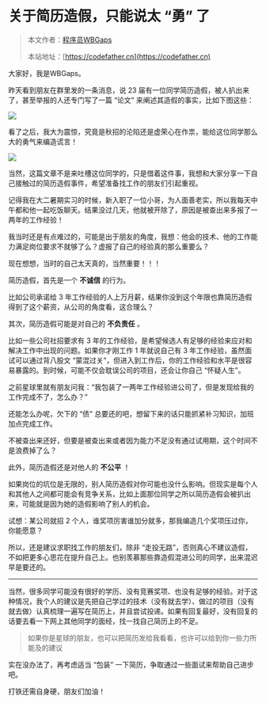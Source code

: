 # 关于简历造假，只能说太 “勇” 了

> 本文作者：[程序员WBGaps](https://yuyuanweb.feishu.cn/wiki/Abldw5WkjidySxkKxU2cQdAtnah)
>
> 本站地址：[https://codefather.cn](https://codefather.cn)

大家好，我是WBGaps。

昨天看到朋友在群里发的一条消息，说 23 届有一位同学简历造假，被人扒出来了，甚至举报的人还专门写了一篇 “论文” 来阐述其造假的事实，比如下图这些：

![](https://pic.yupi.icu/5563/202311070858451.png)

看了之后，我大为震惊，究竟是秋招的沦陷还是虚荣心在作祟，能给这位同学那么大的勇气来编造谎言！

![](https://pic.yupi.icu/5563/202311070858154.png)

当然，这篇文章不是来吐槽这位同学的，只是借着这件事，我想和大家分享一下自己接触过的简历造假事件，希望准备找工作的朋友们引起重视。

记得我在大二暑期实习的时候，新入职了一位小哥，为人面善老实，所以我每天中午都和他一起吃饭聊天。结果没过几天，他就被开除了，原因是被查出来多报了一两年的工作经验！

我当时还是有点难过的，可能是出于朋友的角度，我想：他会的技术、他的工作能力满足岗位要求不就够了么？虚报了自己的经验真的那么重要么？

现在想想，当时的自己太天真的，当然重要！！！

简历造假，首先是一个 **不诚信** 的行为。

比如公司承诺给 3 年工作经验的人上万月薪，结果你没到这个年限也靠简历造假得到了这个薪资，从公司的角度看，这合理么？

其次，简历造假可能是对自己的 **不负责任** 。

比如一些公司社招要求有 3 年的工作经验，是希望候选人有足够的经验来应对和解决工作中出现的问题。如果你才刚工作 1 年就说自己有 3 年工作经验，虽然面试可以通过背八股文 “蒙混过关”，但进入到工作后，你的工作经验和水平是很容易暴露的。到时候，可能不仅会耽误公司的项目，还会让你自己 “怀疑人生”。

之前星球里就有朋友问我：“我包装了一两年工作经验进公司了，但是发现给我的工作完成不了，怎么办？”

还能怎么办呢，欠下的 “债” 总要还的吧，想留下来的话只能抓紧补习知识，加班加点完成工作。

不被查出来还好，但要是被查出来或者因为能力不足没有通过试用期，这个时间不是浪费掉了么？

此外，简历造假还是对他人的 **不公平** ！

如果岗位的坑位是无限的，别人简历造假对你可能也没什么影响。但现实是每个人和其他人之间都可能会有竞争关系，比如上面那位同学之所以简历造假会被扒出来，可能就是因为她的造假影响了别人的机会。

试想：某公司就招 2 个人，谁奖项厉害谁加分就多，那我编造几个奖项压过你，你能愿意？

所以，还是建议求职找工作的朋友们，除非 “走投无路”，否则真心不建议造假，不如把更多心思花在提升自己上。也别羡慕那些靠造假混进公司的同学，出来混迟早是要还的。



------


当然，很多同学可能没有很好的学历、没有竞赛奖项、也没有足够的经验。对于这种情况，我个人的建议是先把自己学过的技术（没有就去学）、做过的项目（没有就去做）认真梳理一遍写在简历上，并且尝试投递。如果有回复最好，没有回复的话要去看一下网上其他同学的面经，找一找自己简历上的不足。

> 如果你是星球的朋友，也可以把简历发给我看看，也许可以给到你一些力所能及的建议

实在没办法了，再考虑适当 “包装” 一下简历，争取通过一些面试来帮助自己进步吧。

打铁还需自身硬，朋友们加油！